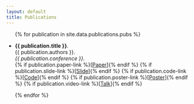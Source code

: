 ```yaml
---
layout: default
title: Publications
---
```


<ul>
    {% for publication in site.data.publications.pubs %}
    <li>
        <p><b>{{ publication.title }}</b>.<br/>
            {{ publication.authors }}.<br/>
            <i>{{ publication.conference }}</i>.<br/>
           {% if publication.paper-link %}[<a href="{{ publication.paper-link }}">Paper</a>]{% endif %}
           {% if publication.slide-link %}[<a href="{{ publication.slide-link }}">Slide</a>]{% endif %}
           {% if publication.code-link %}[<a href="{{ publication.code-link }}">Code</a>]{% endif %}
           {% if publication.poster-link %}[<a href="{{ publication.poster-link }}">Poster</a>]{% endif %}
           {% if publication.video-link %}[<a href="{{ publication.video-link }}">Talk</a>]{% endif %}
       </p>
    </li>
    {% endfor %}
</ul>
